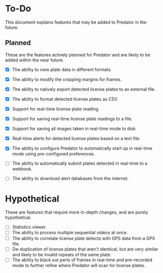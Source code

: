 # To-Do

This document explains features that may be added to Predator in the future.


## Planned

These are the features actively planned for Predator and are likely to be added within the near future.

- [X] The ability to view plate data in different formats.
- [X] The ability to modify the cropping margins for frames.
- [X] The ability to natively export detected license plates to an external file.
- [X] The ability to format detected license plates as CSV.
- [X] Support for real-time license plate reading.
- [X] Support for saving real-time license plate readings to a file.
- [X] Support for saving all images taken in real-time mode to disk.
- [X] Real-time alerts for detected license plates based on a text file.
- [X] The ability to configure Predator to automatically start up in real-time mode using pre-configured preferences.
- [ ] The ability to automatically submit plates detected in real-time to a webhook.
- [ ] The ability to download alert databases from the internet.


# Hypothetical

These are features that require more in-depth changes, and are purely hypothetical.

- [ ] Statistics viewer.
- [ ] The ability to process multiple sequential videos at once.
- [ ] The ability to correlate license plate detects with GPS data from a GPX file.
- [ ] De-duplication of license plates that aren't identical, but are very similar and likely to be invalid repeats of the same plate.
- [ ] The ability to black out parts of frames in real-time and pre-recorded mode to further refine where Predator will scan for license plates.
